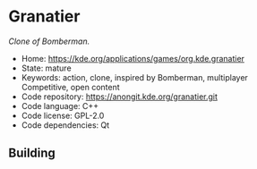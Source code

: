 # Granatier

_Clone of Bomberman._

- Home: https://kde.org/applications/games/org.kde.granatier
- State: mature
- Keywords: action, clone, inspired by Bomberman, multiplayer Competitive, open content
- Code repository: https://anongit.kde.org/granatier.git
- Code language: C++
- Code license: GPL-2.0
- Code dependencies: Qt

## Building
